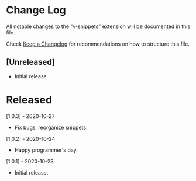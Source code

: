 # Change Log

All notable changes to the "v-snippets" extension will be documented in this file.

Check [Keep a Changelog](http://keepachangelog.com/) for recommendations on how to structure this file.

## [Unreleased]

- Initial release

# Released

[1.0.3] - 2020-10-27

- Fix bugs, reorganize snippets.

[1.0.2] - 2020-10-24

- Happy programmer's day.

[1.0.1] - 2020-10-23

- Initial release.